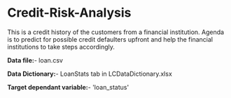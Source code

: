 # Credit-Risk-Analysis
This is a credit history of the customers from a financial institution. Agenda is to predict for possible credit defaulters upfront and help the financial institutions to take steps accordingly.

**Data file:**- loan.csv

**Data Dictionary:**- LoanStats tab in LCDataDictionary.xlsx

**Target dependant variable:**- 'loan_status'
